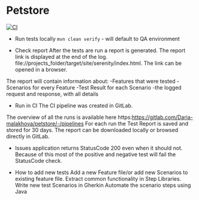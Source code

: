 # Petstore

[![CI](https://gitlab.com/Daria-malakhova/petstore/badges/main/pipeline.svg)](https://gitlab.com/Daria-malakhova/petstore/-/commits/main)

- Run tests locally
```mvn clean verify``` - will default to QA environment

- Check report
After the tests are run a report is generated. The report link is displayed at the end of the log.
file://projects_folder/target/site/serenity/index.html. The link can be opened in a browser. 

The report will contain information about:
-Features that were tested
-Scenarios for every Feature
-Test Result for each Scenario
-the logged request and response, with all details

- Run in CI
The CI pipeline was created in GitLab.

The overview of all the runs is available here https:https://gitlab.com/Daria-malakhova/petstore/-/pipelines
For each run the Test Report is saved and stored for 30 days. The report can be downloaded locally or browsed directly in GitLab.

- Issues
application returns StatusCode 200 even when it should not. Because of this most of the positive and negative test will fail the StatusCode check.

- How to add new tests
Add a new Feature file/or add new Scenarios to existing feature file.
Extract common functionality in Step Libraries.
Write new test Scenarios in Gherkin
Automate the scenario steps using Java
